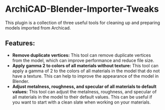 # ArchiCAD-Blender-Importer-Tweaks
This plugin is a collection of three useful tools for cleaning up and preparing models imported from Archicad.

## Features:

- **Remove duplicate vertices:** This tool can remove duplicate vertices from the model, which can improve performance and reduce file size.
- **Apply gamma 2 to colors of all materials without texture:** This tool can apply a gamma of 2 to the colors of all materials in the model that do not have a texture. This can help to improve the appearance of the model in Blender.
- **Adjust metalness, roughness, and specular of all materials to default values:** This tool can adjust the metalness, roughness, and specular of all materials in the model to their default values. This can be useful if you want to start with a clean slate when working on your materials.
